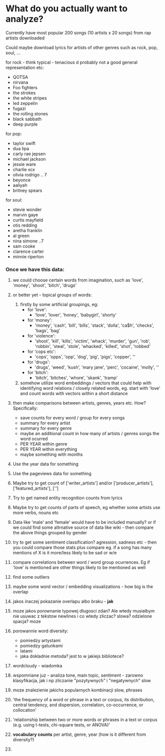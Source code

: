 # What do you actually want to analyze?

Currently have most popular 200 songs (10 artists x 20 songs) from rap artists downloaded

Could maybe download lyrics for artists of other genres such as rock, pop, soul, ...

for rock - think typical - tenacious d probably not a good general representation etc:

- QOTSA
- nirvana
- Foo fighters
- the strokes
- the white stripes
- led zeppelin
- fugazi
- the rolling stones
- black sabbath
- deep purple

for pop:

- taylor swift
- dua lipa
- carly rae jepsen
- michael jackson
- jessie ware
- charlie xcx
- olivia rodrigo .. 7
- beyonce
- aaliyah
- britney spears

for soul:
- stevie wonder
- marvin gaye
- curtis mayfield
- otis redding
- aretha franklin
- al green
- nina simone ..7
- sam cooke
- clarence carter
- minnie riperton

### Once we have this data:

1. we could choose certain words from imagination, such as 'love', 'money', 'shoot', 'bitch', 'drugs'
2. or better yet - topical groups of words:
    1. firstly by some artificial groupings, eg:
        * for 'love':
            * 'love', 'lover', 'honey', 'babygirl', 'shorty'
        * for 'money':
            * 'money', 'cash', 'bill', 'bills', 'stack', 'dolla', 'ca$h', 'checks', 'bags', 'bag'
        * for 'violence':
            * 'shoot', 'kill', 'kills', 'victim', 'whack', 'murder', 'gun', 'rob', 'robbin', 'steal', 'stole', 'whacked', 'killed', 'shot', 'robbed'
        * for 'cops etc':
            * 'cops', 'opps', 'opp', 'dog', 'pig', 'pigs', 'copper', ''
        * for 'drugs':
            * 'drugs', 'weed', 'kush', 'mary jane', 'perc', 'cocaine', 'molly', ''
        * for 'bitch':
            * 'bitch', 'bitches', 'whore', 'skank', 'tramp'
    2. somehow utilize word embeddings / vectors that could help with identifying word relations / closely related words, eg. start with 'love' and count words with vectors within a short distance

3. then make comparisons between artists, genres, years etc. How? Specifically:
    * save counts for every word / group for every songs
    * summary for every artist
    * summary for every genre
    * maybe an additional count in how many of artists / genres songs the word ocurred
    * PER YEAR within genre
    * PER YEAR within everything
    * maybe something with months

4. Use the year data for something
5. Use the pageviews data for something
6. Maybe try to get count of ['writer_artists'] and/or ['producer_artists'], ['featured_artists'], ['']

7. Try to get named entity recognition counts from lyrics
8. Maybe try to get counts of parts of speech, eg whether some artists use more verbs, nouns etc
9. Data like 'male' and 'female' would have to be included manually? or if we could find some altrnative source of data like wiki - then compare the above things grouped by gender
10. try to get some sentiment classification? agression, sadness etc - then you could compare those stats plus compare eg. if a song has many mentions of X is it more/less likely to be sad or w/e
11. compare correlations between word / word group ocurrences. Eg if 'love' is mentioned are other things likely to be mentioned as well
12. find some outliers
13. maybe some word vector / embedding visualizations - how big is the overlap
14. jakos inaczej pokazanie overlapu albo braku - **jak**
15. moze jakos porownanie typowej dlugosci zdan? Ale wtedy musialbym nie usuwac z tekstow newlines i co wtedy zliczac? slowa? odzielone spacja? moze
16. porowannie word diversity:
    * pomiedzy artystami
    * pomiedzy gatunkami
    * latami
    - jaka dokladnie metoda? jest to w jakiejs bibliotece?
17. wordcloudy - wiadomka
18. wspomniane juz - analiza tone, main topic, sentiment - zarowno klasyfikacja, jak i np zliczanie "pozytywnych" i "negatywnych" slow
19. moze znalezienie jakichs popularnych kombinacji slow, phrases
20. 'the frequency of a word or phrase in a text or corpus, its distribution, central tendency, and dispersion, correlation, co-occurrence, or collocation'
21. 'relationship between two or more words or phrases in a text or corpus (e.g. using t-tests, chi-square tests, or ANOVA)'
22. **vocabulary counts** per artist, genre, year (how is it different from diversity?)
23. 
